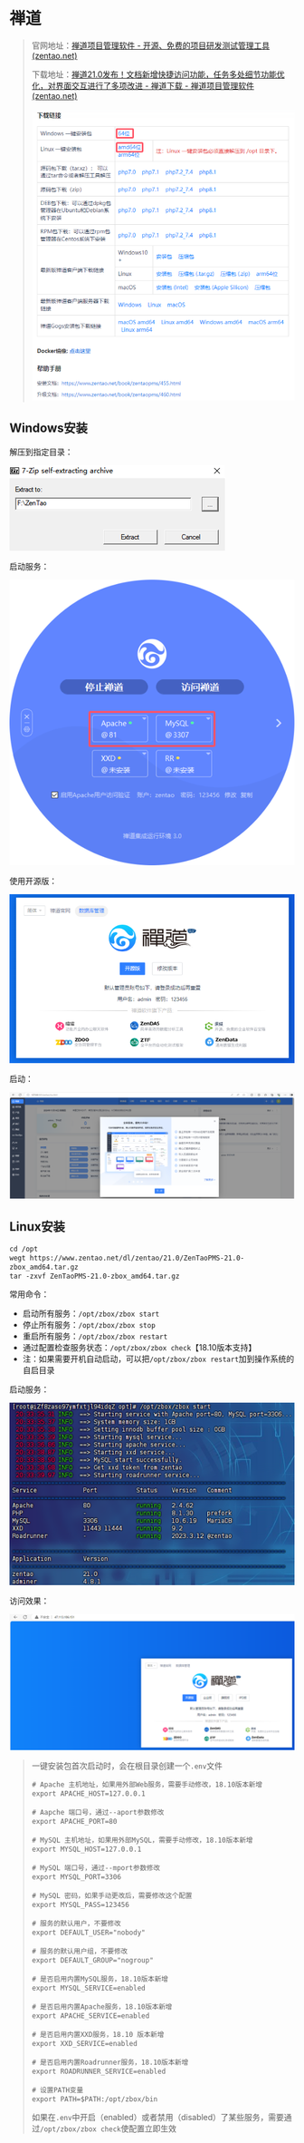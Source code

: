 # 禅道

> 官网地址：[禅道项目管理软件 - 开源、免费的项目研发测试管理工具 (zentao.net)](https://www.zentao.net/)
>
> 下载地址：[禅道21.0发布！文档新增快捷访问功能，任务多处细节功能优化，对界面交互进行了多项改进 - 禅道下载 - 禅道项目管理软件 (zentao.net)](https://www.zentao.net/download/pms21.0-84449.html)
>
> ![image-20241114161850929](img/禅道/image-20241114161850929.png)

## Windows安装

解压到指定目录：

![image-20241114162058228](img/禅道/image-20241114162058228.png)

启动服务：

![image-20241114162452977](img/禅道/image-20241114162452977.png)

使用开源版：

![image-20241114163130007](img/禅道/image-20241114163130007.png)

启动：

![image-20241114190656589](img/禅道/image-20241114190656589.png)

## Linux安装

```
cd /opt
wegt https://www.zentao.net/dl/zentao/21.0/ZenTaoPMS-21.0-zbox_amd64.tar.gz
tar -zxvf ZenTaoPMS-21.0-zbox_amd64.tar.gz
```

常用命令：

- 启动所有服务：`/opt/zbox/zbox start`
- 停止所有服务：`/opt/zbox/zbox stop`
- 重启所有服务：`/opt/zbox/zbox restart`
- 通过配置检查服务状态：`/opt/zbox/zbox check`【18.10版本支持】
- 注：如果需要开机自动启动，可以把`/opt/zbox/zbox restart`加到操作系统的自启目录

启动服务：

![image-20241114203410755](img/禅道/image-20241114203410755.png)

访问效果：

![image-20241114203515257](img/禅道/image-20241114203515257.png)

> 一键安装包首次启动时，会在根目录创建一个`.env`文件
>
> ```
> # Apache 主机地址，如果用外部Web服务，需要手动修改，18.10版本新增
> export APACHE_HOST=127.0.0.1
> 
> # Aapche 端口号，通过--aport参数修改
> export APACHE_PORT=80
> 
> # MySQL 主机地址，如果用外部MySQL，需要手动修改，18.10版本新增
> export MYSQL_HOST=127.0.0.1
> 
> # MySQL 端口号，通过--mport参数修改
> export MYSQL_PORT=3306
> 
> # MySQL 密码，如果手动更改后，需要修改这个配置
> export MYSQL_PASS=123456
> 
> # 服务的默认用户，不要修改
> export DEFAULT_USER="nobody"
> 
> # 服务的默认用户组，不要修改
> export DEFAULT_GROUP="nogroup"
> 
> # 是否启用内置MySQL服务，18.10版本新增
> export MYSQL_SERVICE=enabled
> 
> # 是否启用内置Apache服务，18.10版本新增
> export APACHE_SERVICE=enabled
> 
> # 是否启用内置XXD服务，18.10 版本新增
> export XXD_SERVICE=enabled
> 
> # 是否启用内置Roadrunner服务，18.10版本新增
> export ROADRUNNER_SERVICE=enabled
> 
> # 设置PATH变量
> export PATH=$PATH:/opt/zbox/bin
> ```
>
> 如果在`.env`中开启（enabled）或者禁用（disabled）了某些服务，需要通过`/opt/zbox/zbox check`使配置立即生效